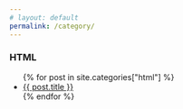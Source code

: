 ```yaml
---
# layout: default
permalink: /category/
---
```

<h3>HTML</h3>
<ul class="posts-list">
    {% for post in site.categories["html"] %}
    <li class="posts-list__item">
        <a href="{{ site.baseurl}}{{ post.url }} " class="posts-list__menu-title">
            {{ post.title }}
        </a>
    </li>
    {% endfor %}
</ul>